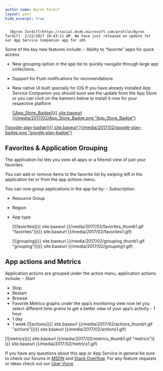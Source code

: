 ```yaml
---
author_name: Byron Tardif
layout: post
hide_excerpt: true
---
```

      [Byron Tardif](https://social.msdn.microsoft.com/profile/Byron Tardif)  2/22/2017 10:43:11 AM  We have just released an update for our App Service Companion app for iOS

 Some of the key new features include:  - Ability to “favorite” apps for quick access
 - New grouping option in the app list to quickly navigate through large app collections.
 - Support for Push notifications for recomendations
 - New native UI built specially for iOS
  If you have already installed App Service Companion you should soon see the update from the App Store or you can click on the banners below to install it now for your respective platform

      [ ![App_Store_Badge]({{ site.baseurl }}/media/2017/02/App_Store_Badge.png "App_Store_Badge") ](https://itunes.apple.com/app/azure-app-service-companion/id1146659260) 

  [ ![google-play-badge]({{ site.baseurl }}/media/2017/02/google-play-badge.png "google-play-badge") ](https://play.google.com/store/apps/details?id=azureApps.AzureApps) 

      
 Favorites & Application Grouping
--------------------------------

 The application list lets you view all apps or a filtered view of just your favorites.

 You can add or remove items to the favorite list by swiping left in the application list or from the app actions menu.

 You can now group applications in the app list by:  - Subscription
 - Resource Group
 - Region
 - App type
    
      [![favorites]({{ site.baseurl }}/media/2017/02/favorites_thumb1.gif "favorites")]({{ site.baseurl }}/media/2017/02/favorites1.gif)

   [![grouping]({{ site.baseurl }}/media/2017/02/grouping_thumb1.gif "grouping")]({{ site.baseurl }}/media/2017/02/grouping1.gif)

       
 App actions and Metrics
-----------------------

 Application actions are grouped under the action menu, application actions include:  - Start
 - Stop
 - Restart
 - Browse
 - Favorite
  Metrics graphs under the app’s monitoring view now let you select different time grains to get a better view of your app’s activity  - 1 hour
 - 1 day
 - 1 week
     [![actions]({{ site.baseurl }}/media/2017/02/actions_thumb1.gif "actions")]({{ site.baseurl }}/media/2017/02/actions1.gif)

 [![metrics]({{ site.baseurl }}/media/2017/02/metrics_thumb1.gif "metrics")]({{ site.baseurl }}/media/2017/02/metrics1.gif)

      
 If you have any questions about this app or App Service in general be sure to check our forums in [MSDN](https://social.msdn.microsoft.com/Forums/en-US/home?forum=windowsazurewebsitespreview) and [Stack Overflow](https://stackoverflow.com/questions/tagged/azure-web-sites). For any feature requests or ideas check out our [User Voice](https://feedback.azure.com/forums/169385-web-apps-formerly-websites)













     